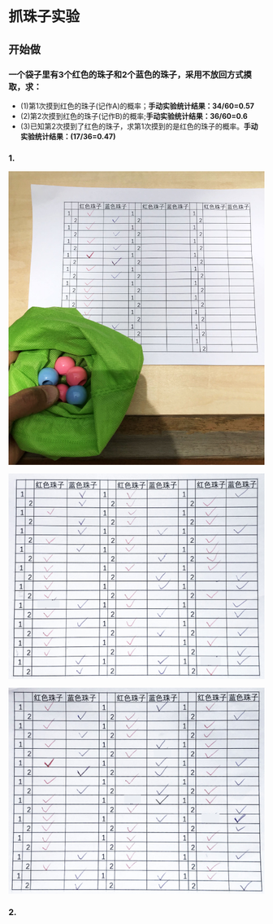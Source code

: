 # 抓珠子实验

## 开始做

### 一个袋子里有3个红色的珠子和2个蓝色的珠子，采用不放回方式摸取，求：
- (1)第1次摸到红色的珠子(记作A)的概率；**手动实验统计结果：34/60=0.57**
- (2)第2次摸到红色的珠子(记作B)的概率;**手动实验统计结果：36/60=0.6**
- (3)已知第2次摸到了红色的珠子，求第1次摸到的是红色的珠子的概率。**手动实验统计结果：(17/36=0.47)**

### 1.

![](/images/概率1/抓珠子实验/实验场景.jpg)

![](/images/概率1/抓珠子实验/抓珠子实验的统计_1.jpg)

![](/images/概率1/抓珠子实验/抓珠子实验的统计_2.jpg)



### 2.


